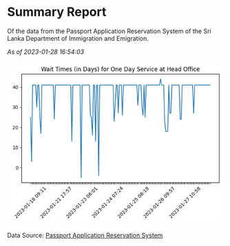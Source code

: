 # Summary Report

Of the data from the Passport Application Reservation System of the Sri Lanka Department of Immigration and Emigration.

*As of 2023-01-28 16:54:03*

![Wait Time Chart](summary.wait_time_chart.png)

Data Source: [Passport Application Reservation System](https://eservices.immigration.gov.lk:8443/appointment/pages/reservationApplication.xhtml)